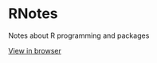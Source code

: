 # RNotes
Notes about R programming and packages

[View in browser](http://earlglynn.github.io/RNotes/)
